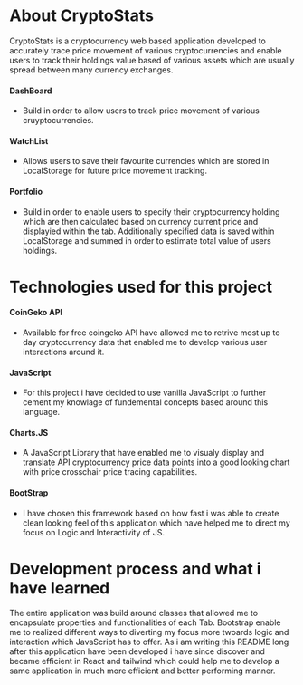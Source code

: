 # About CryptoStats
CryptoStats is a cryptocurrency web based application developed to accurately trace price movement of various cryptocurrencies and enable users to track their holdings value based of various assets which are usually spread between many currency exchanges.  
#### DashBoard  
- Build in order to allow users to track price movement of various cruyptocurrencies. 
#### WatchList 
- Allows users to save their favourite currencies which are stored in LocalStorage for future price movement tracking.
#### Portfolio 
- Build in order to enable users to specify their cryptocurrency holding which are then calculated based on currency current price and displayied within the tab. Additionally specified data is saved within LocalStorage and summed in order to estimate total value of users holdings. 
# Technologies used for this project
#### CoinGeko API
- Available for free coingeko API have allowed me to retrive most up to day cryptocurrency data that enabled me to develop various user interactions around it.
#### JavaScript 
- For this project i have decided to use vanilla JavaScript to further cement my knowlage of fundemental concepts based around this language.
#### Charts.JS 
- A JavaScript Library that have enabled me to visualy display and translate API cryptocurrency price data points into a good looking chart with price crosschair price tracing capabilities.
#### BootStrap 
- I have chosen this framework based on how fast i was able to create clean looking feel of this application which have helped me to direct my focus on Logic and Interactivity of JS.

# Development process and what i have learned 
The entire application was build around classes that allowed me to encapsulate properties and functionalities of each Tab. Bootstrap enable me to realized different ways to diverting my focus more twoards logic and interaction which JavaScript has to offer. As i am writing this README long after this application have been developed i have since discover and became efficient in React and tailwind which could help me to develop a same application in much more efficient and better performing manner.   



